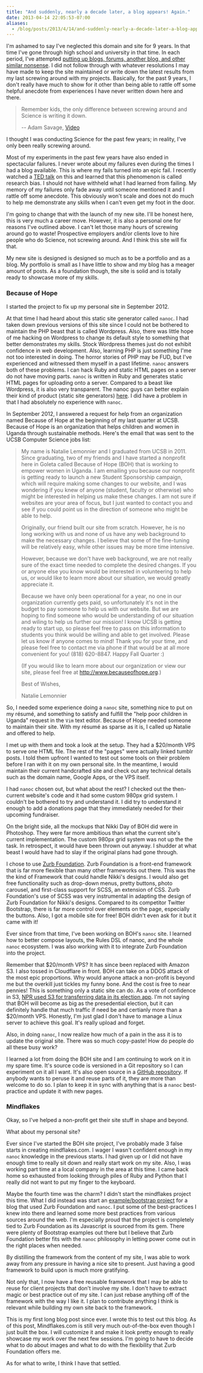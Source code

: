 ```yaml
---
title: "And suddenly, nearly a decade later, a blog appears! Again."
date: 2013-04-14 22:05:53-07:00
aliases:
  - /blog/posts/2013/4/14/and-suddenly-nearly-a-decade-later-a-blog-appears-again/
---
```


I'm ashamed to say I've neglected this domain and site for 9 years. In that
time I've gone through high school and university in that time. In each period,
I've attempted [putting up blogs, forums, another blog, and other similar
nonsense](http://web.archive.org/web/*/http://mindflakes.com). I did not follow
through with whatever resolutions I may have made to keep the site maintained
or write down the latest results from my last screwing around with my projects.
Basically, for the past 9 years, I don't really have much to show for it other
than being able to rattle off some helpful anecdote from experiences I have
never written down here and there.

> Remember kids, the only difference between screwing around and Science is
> writing it down.
>
> -- Adam Savage, [Video](http://www.youtube.com/watch?v=BSUMBBFjxrY)

I thought I was conducting Science for the past few years; in reality, I've
only been really screwing around.

Most of my experiments in the past few years have also ended in spectacular
failures. I never wrote about my failures even during the times I had a blog
available. This is where my fails turned into an epic fail. I recently watched
a [TED talk](http://www.ted.com/talks/ben_goldacre_battling_bad_science.html)
on this and learned that this phenomenon is called research bias.  I should not
have withheld what I had learned from failing. My memory of my failures only
fade away until someone mentioned it and I rattle off some anecdote. This
obviously won't scale and does not do much to help me demonstrate any skills
when I can't even get my foot in the door.

I'm going to change that with the launch of my new site. I'll be honest here,
this is very much a career move. However, it is also a personal one for reasons
I've outlined above. I can't let those many hours of screwing around go to
waste!  Prospective employers and/or clients love to hire people who do
Science, not screwing around. And I think this site will fix that.

My new site is designed is designed so much as to be a portfolio and as a blog.
My portfolio is small as I have little to show and my blog has a meager amount
of posts. As a foundation though, the site is solid and is totally ready to
showcase more of my skills.

### Because of Hope

I started the project to fix up my personal site in September 2012.

At that time I had heard about this static site generator called `nanoc`. I had
taken down previous versions of this site since I could not be bothered to
maintain the PHP beast that is called Wordpress. Also, there was little hope of
me hacking on Wordpress to change its default style to something that better
demonstrates my skills. Stock Wordpress themes just do not exhibit confidence
in web development. Also, learning PHP is just something I'me not too
interested in doing. The horror stories of PHP may be FUD, but I've experienced
and witnessed them myself in a past lifetime. `nanoc` answers both of these
problems. I can hack Ruby and static HTML pages on a server do not have moving
parts.  `nanoc` is written in Ruby and generates static HTML pages for
uploading onto a server. Compared to a beast like Wordpress, it is also very
transparent. The nanoc guys can better explain their kind of product (static
site generators) [here](http://nanoc.ws/about/#why-static). I did have
a problem in that I had absolutely no experience with `nanoc`.

In September 2012, I answered a request for help from an organization
named Because of Hope at the beginning of my last quarter at UCSB. Because of
Hope is an organization that helps children and women in Uganda through
sustainable methods. Here's the email that was sent to the UCSB Computer
Science jobs list:

> My name is Natalie Lemonnier and I graduated from UCSB in 2011. Since
> graduating, two of my friends and I have started a nonprofit here in
> Goleta called Because of Hope (BOH) that is working to empower women in
> Uganda.  I am emailing you because our nonprofit is getting ready to
> launch a new Student Sponsorship campaign, which will require making
> some changes to our website, and I was wondering if you knew of anyone
> (student, faculty or otherwise) who might be interested in helping us
> make these changes.  I am not sure if websites are your area of focus,
> but I just wanted to contact you and see if you could point us in the
> direction of someone who might be able to help.
>
> Originally, our friend built our site from scratch.  However, he is no
> long working with us and none of us have any web background to make the
> necessary changes.  I believe that some of the fine-tuning will be
> relatively easy, while other issues may be more time intensive.
>
> However, because we don't have web background, we are not really sure
> of the exact time needed to complete the desired changes.  If you or
> anyone else you know would be interested in volunteering to help us, or
> would like to learn more about our situation, we would greatly
> appreciate it.
>
> Because we have only been operational for a year, no one in our
> organization currently gets paid, so unfortunately it's not in the
> budget to pay someone to help us with our website.  But we are hoping to
> find someone who would be understanding of our situation and wiling to
> help us further our mission!  I know UCSB is getting ready to start up,
> so please feel free to pass on this information to students you think
> would be willing and able to get involved.  Please let us know if anyone
> comes to mind! Thank you for your time, and please feel free to contact
> me via phone if that would be at all more convenient for you! (818)
> 620-8847. Happy Fall Quarter :)
>
> (If you would like to learn more about our organization or view our
> site, please feel free at http://www.becauseofhope.org.)
>
>
> Best of Wishes,
>
> Natalie Lemonnier

So, I needed some experience doing a `nanoc` site,  something nice to put on my
résumé, and something to satisfy and fulfill the "help poor children in Uganda"
request in the `Vim` text editor. Because of Hope needed someone to maintain
their site.  With my résumé as sparse as it is, I called up Natalie and offered
to help.

I met up with them and took a look at the setup. They had a $20/month VPS to
serve one HTML file. The rest of the "pages" were actually linked tumblr posts.
I told them upfront I wanted to test out some tools on their problem before
I ran with it on my own personal site. In the meantime, I would maintain their
current handcrafted site and check out any technical details such as the domain
name, Google Apps, or the VPS itself.

I had `nanoc` chosen out, but what about the rest? I checked out the
then-current website's code and it had some custom 980px grid system.
I couldn't be bothered to try and understand it. I did try to understand it
enough to add a donations page that they immediately needed for their upcoming
fundraiser.

On the bright side, all the mockups that Nikki Day of BOH did were in
Photoshop. They were far more ambitious than what the current site's current
implementation. The custom 980px grid system was not up the the task. In
retrospect, it would have been thrown out anyway. I shudder at what beast
I would have had to slay if the original plans had gone through.

I chose to use [Zurb Foundation](http://foundation.zurb.com/). Zurb Foundation
is a front-end framework that is far more flexible than many other frameworks
out there. This was the the kind of Framework that could handle Nikki's
designs. I would also get free functionality such as drop-down menus, pretty
buttons, photo carousel, and first-class support for SCSS, an extension of CSS.
Zurb Foundation's use of SCSS was very instrumental in adapting the design of
Zurb Foundation for Nikki's designs. Compared to its competitor Twitter
Bootstrap, there is far more control over elements on the page, especially the
buttons.  Also, I got a mobile site for free! BOH didn't even ask for it but it
came with it!

Ever since from that time, I've been working on BOH's `nanoc` site. I learned
how to better compose layouts, the Rules DSL of nanoc, and the whole `nanoc`
ecosystem. I was also working with it to integrate Zurb Foundation into the
project.

Remember that $20/month VPS? It has since been replaced with Amazon S3. I also
tossed in Cloudflare in front. BOH can take on a DDOS attack of the most epic
proportions. Why would anyone attack a non-profit is beyond me but the overkill
just tickles my funny bone. And the cost is free to near pennies! This is
something only a static site can do. As a vote of confidence in S3, [NPR used
S3 for transferring data in its election
app](http://blog.apps.npr.org/2013/02/14/app-template-redux.html). I'm not
saying that BOH will become as big as the presedential election, but it can
definitely handle that much traffic if need be and certianly more than
a $20/month VPS. Honestly, I'm just glad I don't have to manage a Linux server
to achieve this goal. It's really upload and forget.

Also, in doing `nanoc`, I now realize how much of a pain in the ass it is to
update the original site. There was so much copy-paste! How do people do all
these busy work?

I learned a lot from doing the BOH site and I am continuing to work on it in my
spare time. It's source code is versioned in a Git repository so I can
experiment on it all I want. It's also open source in a [GitHub
repository](https://github.com/becauseofhope/because-of-hope). If anybody wants
to peruse it and reuse parts of it, they are more than welcome to do so. I plan
to keep it in sync with anything that is a `nanoc` best-practice and update it
with new pages.

### Mindflakes

Okay, so I've helped a non-profit get their site stuff in shape and beyond.

What about my personal site?

Ever since I've started the BOH site project, I've probably made 3 false starts
in creating mindflakes.com. I wager I wasn't confident enough in my `nanoc`
knowledge in the previous starts. I had given up or I did not have enough time
to really sit down and really start work on my site. Also, I was working part
time at a local company in the area at this time. I came back home so exhausted
from looking through piles of Ruby and Python that I really did not want to put
my finger to the keyboard.

Maybe the fourth time was the charm? I didn't start the mindflakes
project this time. What I did instead was start an [example/bootstrap
project](https://github.com/crazysim/nanoc-foundation-blog) for a blog that
used Zurb Foundation and `nanoc`. I put some of the best-practices I knew into
there and learned some more best practices from various sources around the web.
I'm especially proud that the project is completely tied to Zurb Foundation as its
Javascript is sourced from its gem. There were plenty of Bootstrap examples out
there but I believe that Zurb Foundation better fits with the `nanoc`
philosophy in letting power come out in the right places when needed.

By distilling the framework from the content of my site, I was able to work
away from any pressure in having a nice site to present. Just having a good
framework to build upon is much more gratifying.

Not only that, I now have a free reusable framework that I may be able to reuse
for client projects that don't involve my site. I don't have to extract magic
or best practice out of my site. I can just rebase anything off of the
framework with the way I like it. I plan to contribute anything I think is
relevant while building my own site back to the framework.

This is my first long blog post since ever. I wrote this to test out this blog.
As of this post, Mindflakes.com is still very much out-of-the-box even though
I just built the box. I will customize it and make it look pretty enough to
really showcase my work over the next few sessions. I'm going to have to decide
what to do about images and what to do with the flexibility that Zurb
Foundation offers me.

As for what to write, I think I have that settled.
